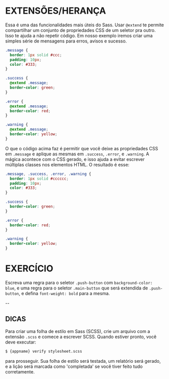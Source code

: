 # EXTENSÕES/HERANÇA

Essa é uma das funcionalidades mais úteis do Sass. Usar `@extend` te permite compartilhar um conjunto de propriedades CSS de um seletor pra outro. Isso te ajuda a não repetir código. Em nosso exemplo iremos criar uma simples série de mensagens para erros, avisos e sucesso.

```scss
.message {
  border: 1px solid #ccc;
  padding: 10px;
  color: #333;
}

.success {
  @extend .message;
  border-color: green;
}

.error {
  @extend .message;
  border-color: red;
}

.warning {
  @extend .message;
  border-color: yellow;
}
```

O que o código acima faz é permitir que você deixe as propriedades CSS em `.message` e aplique as mesmas em `.success`, `.error`, e `.warning`. A mágica acontece com o CSS gerado, e isso ajuda a evitar escrever múltiplas classes nos elementos HTML. O resultado é esse:

```css
.message, .success, .error, .warning {
  border: 1px solid #cccccc;
  padding: 10px;
  color: #333;
}

.success {
  border-color: green;
}

.error {
  border-color: red;
}

.warning {
  border-color: yellow;
}
```

# EXERCÍCIO

Escreva uma regra para o seletor `.push-button` com `background-color: blue`, e uma regra para o seletor `.main-button` que será extendida de `.push-button`, e defina `font-weight: bold` para a mesma.

--
## DICAS

Para criar uma folha de estilo em Sass (SCSS), crie um arquivo com a extensão `.scss` e comece a escrever SCSS. Quando estiver pronto, você deve executar:

```sh
$ {appname} verify stylesheet.scss
```

para prosseguir. Sua folha de estilo será testada, um relatório será gerado, e a lição será marcada como 'completada' se você tiver feito tudo corretamente.

